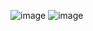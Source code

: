 ![image](https://github.com/Rahul-chaurasiya/Leetcode-Practice-Problem/assets/77222540/835d0835-2639-4949-9d71-03b96f338ad2)
![image](https://github.com/Rahul-chaurasiya/Leetcode-Practice-Problem/assets/77222540/a1de9f30-75d4-4e95-be04-4c4ffed19c85)
